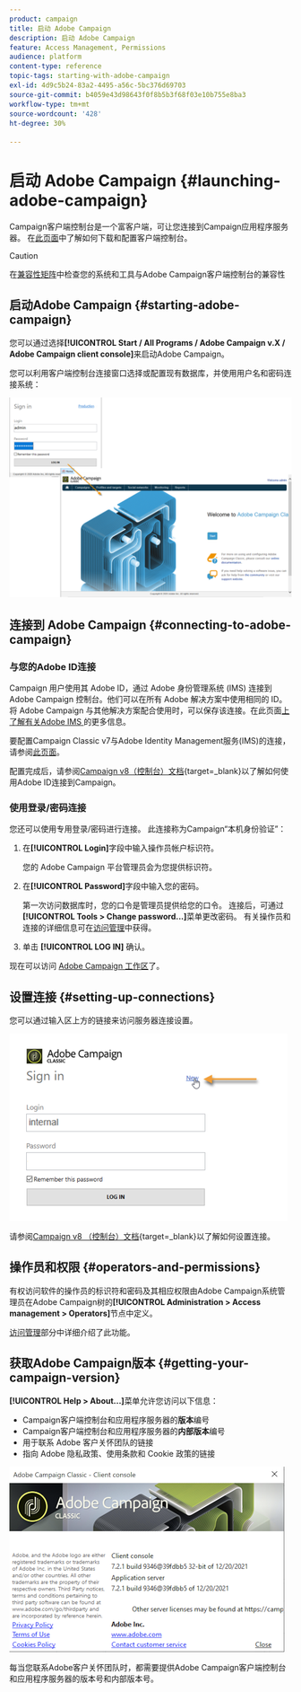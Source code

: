 ```yaml
---
product: campaign
title: 启动 Adobe Campaign
description: 启动 Adobe Campaign
feature: Access Management, Permissions
audience: platform
content-type: reference
topic-tags: starting-with-adobe-campaign
exl-id: 4d9c5b24-83a2-4495-a56c-5bc376d69703
source-git-commit: b4059e43d98643f0f8b5b3f68f03e10b755e8ba3
workflow-type: tm+mt
source-wordcount: '428'
ht-degree: 30%

---
```


# 启动 Adobe Campaign {#launching-adobe-campaign}

Campaign客户端控制台是一个富客户端，可让您连接到Campaign应用程序服务器。 在[此页面](../../installation/using/installing-the-client-console.md)中了解如何下载和配置客户端控制台。

>[!CAUTION]
>
>在[兼容性矩阵](../../rn/using/compatibility-matrix.md#ClientConsoleoperatingsystems)中检查您的系统和工具与Adobe Campaign客户端控制台的兼容性

## 启动Adobe Campaign {#starting-adobe-campaign}

您可以通过选择&#x200B;**[!UICONTROL Start / All Programs / Adobe Campaign v.X / Adobe Campaign client console]**&#x200B;来启动Adobe Campaign。

您可以利用客户端控制台连接窗口选择或配置现有数据库，并使用用户名和密码连接系统：

![](assets/acc-logon.png)

## 连接到 Adobe Campaign {#connecting-to-adobe-campaign}

### 与您的Adobe ID连接

Campaign 用户使用其 Adobe ID，通过 Adobe 身份管理系统 (IMS) 连接到 Adobe Campaign 控制台。他们可以在所有 Adobe 解决方案中使用相同的 ID。将 Adobe Campaign 与其他解决方案配合使用时，可以保存该连接。在此页面[上了解有关Adobe IMS &#x200B;](https://helpx.adobe.com/cn/enterprise/using/identity.html)的更多信息。

要配置Campaign Classic v7与Adobe Identity Management服务(IMS)的连接，请参阅[此页面](../../integrations/using/about-adobe-id.md)。

配置完成后，请参阅[Campaign v8（控制台）文档](https://experienceleague.adobe.com/zh-hans/docs/campaign/campaign-v8/new/connect){target=_blank}以了解如何使用Adobe ID连接到Campaign。


### 使用登录/密码连接

您还可以使用专用登录/密码进行连接。 此连接称为Campaign“本机身份验证”：

1. 在&#x200B;**[!UICONTROL Login]**&#x200B;字段中输入操作员帐户标识符。

   您的 Adobe Campaign 平台管理员会为您提供标识符。

1. 在&#x200B;**[!UICONTROL Password]**&#x200B;字段中输入您的密码。

   第一次访问数据库时，您的口令是管理员提供给您的口令。 连接后，可通过&#x200B;**[!UICONTROL Tools > Change password...]**&#x200B;菜单更改密码。 有关操作员和连接的详细信息可在[访问管理](../../platform/using/access-management.md)中获得。

1. 单击 **[!UICONTROL LOG IN]** 确认。

现在可以访问 [Adobe Campaign 工作区](../../platform/using/adobe-campaign-workspace.md)了。

## 设置连接 {#setting-up-connections}

您可以通过输入区上方的链接来访问服务器连接设置。

![](assets/s_ncs_user_connections_management.png)

请参阅[Campaign v8 （控制台）文档](https://experienceleague.adobe.com/zh-hans/docs/campaign/campaign-v8/new/connect#create-your-connection){target=_blank}以了解如何设置连接。

## 操作员和权限 {#operators-and-permissions}

有权访问软件的操作员的标识符和密码及其相应权限由Adobe Campaign系统管理员在Adobe Campaign树的&#x200B;**[!UICONTROL Administration > Access management > Operators]**&#x200B;节点中定义。

[访问管理](../../platform/using/access-management.md)部分中详细介绍了此功能。

## 获取Adobe Campaign版本 {#getting-your-campaign-version}

**[!UICONTROL Help > About...]**&#x200B;菜单允许您访问以下信息：

* Campaign客户端控制台和应用程序服务器的&#x200B;**版本**&#x200B;编号
* Campaign客户端控制台和应用程序服务器的&#x200B;**内部版本**&#x200B;编号
* 用于联系 Adobe 客户关怀团队的链接
* 指向 Adobe 隐私政策、使用条款和 Cookie 政策的链接

![](assets/about-acc.png)

每当您联系Adobe客户关怀团队时，都需要提供Adobe Campaign客户端控制台和应用程序服务器的版本号和内部版本号。

